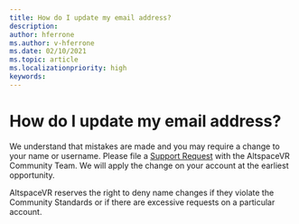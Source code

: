 ```yaml
---
title: How do I update my email address?
description: 
author: hferrone
ms.author: v-hferrone
ms.date: 02/10/2021
ms.topic: article
ms.localizationpriority: high
keywords: 
---
```


# How do I update my email address?

We understand that mistakes are made and you may require a change to your name or username. Please file a [Support Request](https://help.altvr.com/hc/requests/new) with the AltspaceVR Community Team. We will apply the change on your account at the earliest opportunity.

AltspaceVR reserves the right to deny name changes if they violate the Community Standards or if there are excessive requests on a particular account.